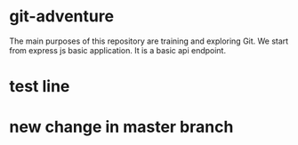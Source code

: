 # git-adventure
The main purposes of this repository are training and exploring Git.
We start from express js basic application.
It is a basic api endpoint.
# test line
# new change in master branch

